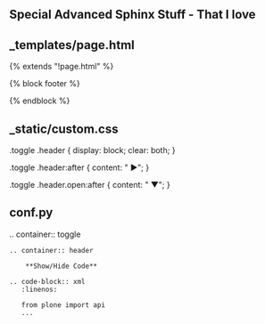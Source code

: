 
## Special Advanced Sphinx Stuff - That I love


_templates/page.html
-----------------------------

{% extends "!page.html" %}

{% block footer %}
 <script type="text/javascript">
    $(document).ready(function() {
        $(".toggle > *").hide();
        $(".toggle .header").show();
        $(".toggle .header").click(function() {
            $(this).parent().children().not(".header").toggle(400);
            $(this).parent().children(".header").toggleClass("open");
        })
    });
</script>
{% endblock %}


_static/custom.css
-------------------------
.toggle .header {
    display: block;
    clear: both;
}

.toggle .header:after {
    content: " ▶";
}

.toggle .header.open:after {
    content: " ▼";
}

conf.py
----------------

.. container:: toggle

    .. container:: header

        **Show/Hide Code**

    .. code-block:: xml
       :linenos:

       from plone import api
       ...
